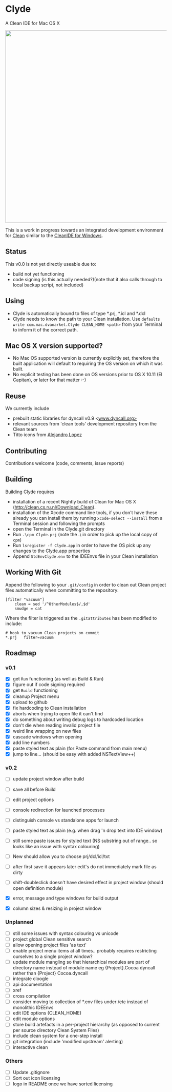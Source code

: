 # Clyde
A Clean IDE for Mac OS X

<img src=https://github.com/dvanarkel/Clyde/raw/master/titto/PNG/Adium%201024.png width=600  />

This is a work in progress towards an integrated development environment for [Clean](http://clean.cs.ru.nl/Clean)  similar to the [CleanIDE for Windows](http://clean.cs.ru.nl/Clean_IDE). 

## Status
This v0.0 is not yet directly useable due to:

* build not yet functioning
* code signing (is this actually needed?)(note that it also calls through to local backup script, not included)

## Using ##

- Clyde is automatically bound to files of type \*.prj, \*.icl and \*.dcl
- Clyde needs to know the path to your Clean installation. Use `defaults write com.mac.dvanarkel.Clyde CLEAN_HOME <path>` from your Terminal to inform it of the correct path. 

## Mac OS X version supported?
* No Mac OS supported version is currently explicitly set, therefore the built application will default to requiring the OS version on which  it was built. 
* No explicit testing has been done on OS versions prior to OS X 10.11 (El Capitan), or later for that matter :-)

## Reuse
We currently include 

- prebuilt static libraries for dyncall v0.9 <www.dyncall.org>
- relevant sources from 'clean tools' development repository from the Clean team
- Titto icons from [Alejandro Lopez](http://musett.com/)

## Contributing
Contributions welcome (code, comments, issue reports)

## Building ##

Building Clyde requires

- installation of a recent Nightly build of Clean for Mac OS X (http://clean.cs.ru.nl/Download_Clean).
- installation of the Xcode command line tools, if you don't have these already you can install them by running `xcode-select --install` from a Terminal session and following the prompts
- open the Terminal in the Clyde.git directory
- Run `.\cpm Clyde.prj`  (note the .\ in order to pick up the local copy of `cpm`)
- Run `lsregister -f Clyde.app` in order to have the OS pick up any changes to the Clyde.app properties
- Append `StdEnvClyde.env` to the IDEEnvs file in your Clean installation

## Working With Git ##

Append the following to your `.git/config` in order to clean out Clean project files automatically when committing to the repository:
```
[filter "vacuum"]
	clean = sed '/^OtherModules$/,$d'
	smudge = cat
```
Where the filter is triggered as the `.gitattributes` has been modified to include:
```
# hook to vacuum Clean projects on commit
*.prj	filter=vacuum
```

## Roadmap ##

### v0.1 
- [x] get `Run` functioning (as well as Build & Run)
- [x] figure out if code signing required
- [x] get `Build` functioning
- [x] cleanup Project menu
- [x] upload to github
- [x] fix hardcoding to Clean installation
- [x] aborts when trying to open file it can't find
- [x] do something about writing debug logs to hardcoded location
- [x] don't die when reading invalid project file 
- [x] weird line wrapping on new files
- [x] cascade windows when opening
- [x] add line numbers
- [x] paste styled text as plain (for Paste command from main menu)
- [x] jump to line... (should be easy with added NSTextView++)

### v0.2 
- [ ] update project window after build
- [ ] save all before Build
- [ ] edit project options
- [ ] console redirection for launched processes
- [ ] distinguish console vs standalone apps for launch
- [ ] paste styled text as plain (e.g. when drag 'n drop text into IDE window)
- [ ] still some paste issues for styled text (NS substring out of range.. so looks like an issue with syntax colouring)
- [ ] New should allow you to choose prj/dcl/icl/txt
- [ ] after first save it appears later edit's do not immediately mark file as dirty
- [ ] shift-doubleclick doesn't have desired effect in project window (should open definition module)
- [x] error, message and type windows for build output
- [x] column sizes & resizing in project window


### Unplanned 
- [ ] still some issues with syntax colouring vs unicode
- [ ] project global Clean sensitive search
- [ ] allow opening project files 'as text'
- [ ] enable project menu items at all times.. probably requires restricting ourselves to a single project window?
- [ ] update module mangling so that hierarchical modules are part of directory name instead of module name
	eg				{Project}.Cocoa		dyncall
	rather than		{Project}			Cocoa.dyncall
- [ ] integrate cloogle
- [ ] api documentation
- [ ] xref
- [ ] cross compilation
- [ ] consider moving to collection of *.env files under /etc instead of monolithic 
IDEEnvs
- [ ] edit IDE options (CLEAN_HOME)
- [ ] edit module options
- [ ] store build artefacts in a per-project hierarchy (as opposed to current per source directory Clean System Files)
- [ ] include clean system for a one-step install
- [ ] git integration (include 'modified upstream' alerting)
- [ ] interactive clean 

### Others 
- [ ] Update .gitignore
- [ ] Sort out icon licensing
- [ ] logo in README once we have sorted licensing
